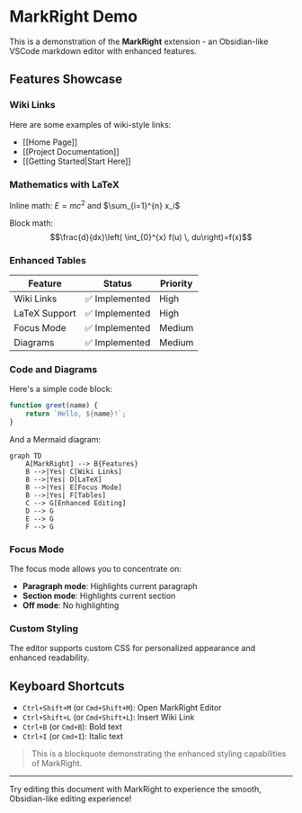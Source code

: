 # MarkRight Demo

This is a demonstration of the **MarkRight** extension - an Obsidian-like VSCode markdown editor with enhanced features.

## Features Showcase

### Wiki Links
Here are some examples of wiki-style links:
- [[Home Page]]
- [[Project Documentation]]
- [[Getting Started|Start Here]]

### Mathematics with LaTeX
Inline math: $E = mc^2$ and $\sum_{i=1}^{n} x_i$

Block math:
$$\frac{d}{dx}\left( \int_{0}^{x} f(u) \, du\right)=f(x)$$

### Enhanced Tables
| Feature | Status | Priority |
|---------|--------|----------|
| Wiki Links | ✅ Implemented | High |
| LaTeX Support | ✅ Implemented | High |
| Focus Mode | ✅ Implemented | Medium |
| Diagrams | ✅ Implemented | Medium |

### Code and Diagrams

Here's a simple code block:
```javascript
function greet(name) {
    return `Hello, ${name}!`;
}
```

And a Mermaid diagram:
```mermaid
graph TD
    A[MarkRight] --> B{Features}
    B -->|Yes| C[Wiki Links]
    B -->|Yes| D[LaTeX]
    B -->|Yes| E[Focus Mode]
    B -->|Yes| F[Tables]
    C --> G[Enhanced Editing]
    D --> G
    E --> G
    F --> G
```

### Focus Mode
The focus mode allows you to concentrate on:
- **Paragraph mode**: Highlights current paragraph
- **Section mode**: Highlights current section
- **Off mode**: No highlighting

### Custom Styling
The editor supports custom CSS for personalized appearance and enhanced readability.

## Keyboard Shortcuts
- `Ctrl+Shift+M` (or `Cmd+Shift+M`): Open MarkRight Editor
- `Ctrl+Shift+L` (or `Cmd+Shift+L`): Insert Wiki Link
- `Ctrl+B` (or `Cmd+B`): Bold text
- `Ctrl+I` (or `Cmd+I`): Italic text

> This is a blockquote demonstrating the enhanced styling capabilities of MarkRight.

---

Try editing this document with MarkRight to experience the smooth, Obsidian-like editing experience!
